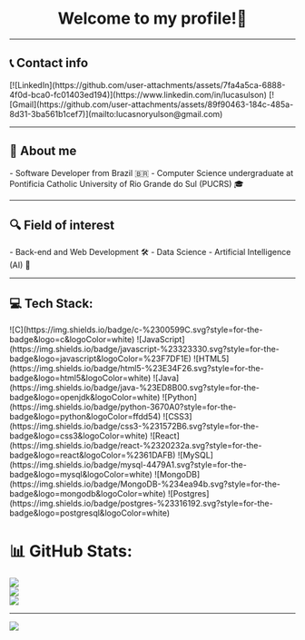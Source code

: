 <h1 align="center">Welcome to my profile!👋</h1>

---

<h2>📞 Contact info</h2>
[![LinkedIn](https://github.com/user-attachments/assets/7fa4a5ca-6888-4f0d-bca0-fc01403ed194)](https://www.linkedin.com/in/lucasulson)  
[![Gmail](https://github.com/user-attachments/assets/89f90463-184c-485a-8d31-3ba561b1cef7)](mailto:lucasnoryulson@gmail.com)

---

<h2>🙋 About me </h2>
- Software Developer from Brazil 🇧🇷  
- Computer Science undergraduate at Pontificia Catholic University of Rio Grande do Sul (PUCRS) 🎓

---

<h2>🔍 Field of interest</h2>
- Back-end and Web Development 🛠️  
- Data Science  
- Artificial Intelligence (AI) 🤖

---

<h2>💻 Tech Stack:</h2>
![C](https://img.shields.io/badge/c-%2300599C.svg?style=for-the-badge&logo=c&logoColor=white) ![JavaScript](https://img.shields.io/badge/javascript-%23323330.svg?style=for-the-badge&logo=javascript&logoColor=%23F7DF1E) ![HTML5](https://img.shields.io/badge/html5-%23E34F26.svg?style=for-the-badge&logo=html5&logoColor=white) ![Java](https://img.shields.io/badge/java-%23ED8B00.svg?style=for-the-badge&logo=openjdk&logoColor=white) ![Python](https://img.shields.io/badge/python-3670A0?style=for-the-badge&logo=python&logoColor=ffdd54) ![CSS3](https://img.shields.io/badge/css3-%231572B6.svg?style=for-the-badge&logo=css3&logoColor=white) ![React](https://img.shields.io/badge/react-%2320232a.svg?style=for-the-badge&logo=react&logoColor=%2361DAFB) ![MySQL](https://img.shields.io/badge/mysql-4479A1.svg?style=for-the-badge&logo=mysql&logoColor=white) ![MongoDB](https://img.shields.io/badge/MongoDB-%234ea94b.svg?style=for-the-badge&logo=mongodb&logoColor=white) ![Postgres](https://img.shields.io/badge/postgres-%23316192.svg?style=for-the-badge&logo=postgresql&logoColor=white)

# 📊 GitHub Stats:
![](https://github-readme-stats.vercel.app/api?username=lucasnoryulson&theme=dark&hide_border=false&include_all_commits=false&count_private=false)<br/>
![](https://github-readme-streak-stats.herokuapp.com/?user=lucasnoryulson&theme=dark&hide_border=false)<br/>
![](https://github-readme-stats.vercel.app/api/top-langs/?username=lucasnoryulson&theme=dark&hide_border=false&include_all_commits=false&count_private=false&layout=compact)

---
[![](https://visitcount.itsvg.in/api?id=lucasnoryulson&icon=0&color=0)](https://visitcount.itsvg.in)

<!-- Proudly created with GPRM ( https://gprm.itsvg.in ) -->
